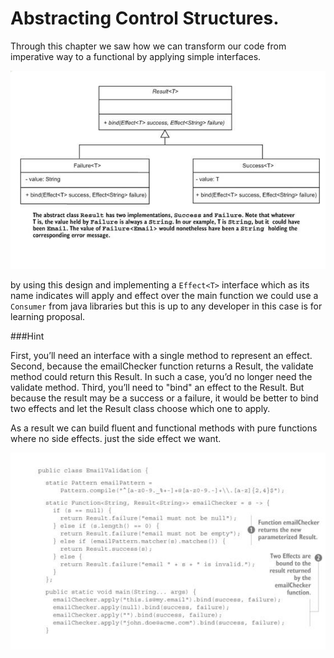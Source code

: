 # Abstracting Control Structures.
Through this chapter we saw how we can transform our code from imperative way to a functional
by applying simple interfaces.

![interface design](interces.png)

by using this design and implementing a ``Effect<T>`` interface which as its name indicates
will apply and effect over the main function we could use a ```Consumer``` from java libraries
but this is up to any developer in this case is for learning proposal.

###Hint

First, you’ll need an interface with a single method to represent an effect. 
Second, because the emailChecker function returns a Result, the validate method could 
return this Result. In such a case, you’d no longer need the validate method. Third, 
you’ll need to "bind" an effect to the Result. But because the result may be a success 
or a failure, it would be better to bind two effects and let the Result class choose which one to apply.

As a result we can build fluent and functional methods with pure functions where no side effects.
just the side effect we want.

![code](codeResult.png)

